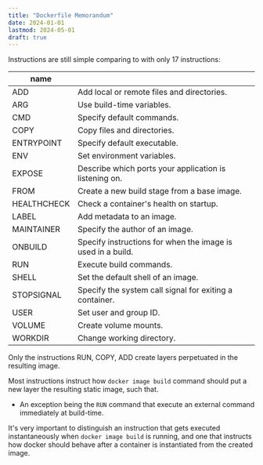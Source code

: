 ```yaml
---
title: "Dockerfile Memorandum"
date: 2024-01-01
lastmod: 2024-05-01
draft: true
---
```


Instructions are still simple comparing to with only 17 instructions:

| name        |                                                             |
|-------------|-------------------------------------------------------------|
| ADD         | Add local or remote files and directories.                  |
| ARG         | Use build-time variables.                                   |
| CMD         | Specify default commands.                                   |
| COPY        | Copy files and directories.                                 |
| ENTRYPOINT  | Specify default executable.                                 |
| ENV         | Set environment variables.                                  |
| EXPOSE      | Describe which ports your application is listening on.      |
| FROM        | Create a new build stage from a base image.                 |
| HEALTHCHECK | Check a container's health on startup.                      |
| LABEL       | Add metadata to an image.                                   |
| MAINTAINER  | Specify the author of an image.                             |
| ONBUILD     | Specify instructions for when the image is used in a build. |
| RUN         | Execute build commands.                                     |
| SHELL       | Set the default shell of an image.                          |
| STOPSIGNAL  | Specify the system call signal for exiting a container.     |
| USER        | Set user and group ID.                                      |
| VOLUME      | Create volume mounts.                                       |
| WORKDIR     | Change working directory.                                   |

Only the instructions RUN, COPY, ADD create layers perpetuated in the resulting image.

Most instructions instruct how `docker image build` command should put a new layer the resulting static image, such that.
- An exception being the `RUN` command that execute an external command immediately at build-time.

It's very important to distinguish an instruction that gets executed instantaneously when `docker image build` is running,
and one that instructs how docker should behave after a container is instantiated from the created image.